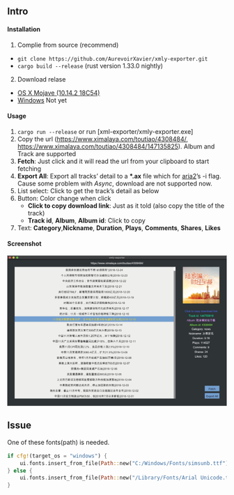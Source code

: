 ## Intro

#### Installation

1.  Complie from source (recommend)
   - `git clone https://github.com/AurevoirXavier/xmly-exporter.git`
   - `cargo build --release` (rust version 1.33.0 nightly)
2.  Download relase
   - [OS X Mojave (10.14.2 18C54)](https://github.com/AurevoirXavier/xmly-exporter/releases/download/1.0/xmly-exporter)
   - [Windows](#) Not yet

#### Usage

1. `cargo run --release` or run [xml-exporter/xmly-exporter.exe]
2. Copy the url (https://www.ximalaya.com/toutiao/4308484/, https://www.ximalaya.com/toutiao/4308484/147135825). Album and Track are supported
3. **Fetch**: Just click and it will read the url from your clipboard to start fetching
4. **Export All**: Export all tracks’ detail to a **\*.ax** file which for [aria2](https://aria2.github.io)’s -i flag. Cause some problem with *Async*, download are not supported now.
5. List select: Click to get the track’s detail as below
6. Button: Color change when click
   - **Click to copy download link**: Just as it told (also copy the title of the track)
   - **Track id**, **Album**, **Album id**: Click to copy
7. Text: **Category**,**Nickname**, **Duration**, **Plays**, **Comments**, **Shares**, **Likes**

#### Screenshot

![screenshot](demo.png)

## Issue

One of these fonts(path) is needed.

```rust
if cfg!(target_os = "windows") {
    ui.fonts.insert_from_file(Path::new("C:/Windows/Fonts/simsunb.ttf")).unwrap();
} else {
    ui.fonts.insert_from_file(Path::new("/Library/Fonts/Arial Unicode.ttf")).unwrap();
}
```